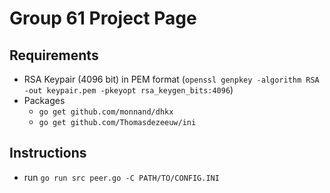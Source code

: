 # Group 61 Project Page
## Requirements
* RSA Keypair (4096 bit) in PEM format (`openssl genpkey -algorithm RSA -out keypair.pem -pkeyopt rsa_keygen_bits:4096`)
* Packages
    * `go get github.com/monnand/dhkx`
    * `go get github.com/Thomasdezeeuw/ini`

## Instructions
* run `go run src peer.go -C PATH/TO/CONFIG.INI`